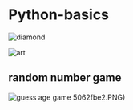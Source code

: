 # Python-basics

![diamond](https://user-images.githubusercontent.com/64628178/152182450-325c5027-49c3-4861-bcbf-18027ac1ca6a.PNG)

![art](https://user-images.githubusercontent.com/64628178/152182542-66fb9772-3592-4cac-9e90-06eb4e96bb78.PNG)

## random number game

![guess age game](https://user-images.githubusercontent.com/64628178/152364955-d8b79706-79e9-44a9-bb38-daafcff2bae7.PNG)
5062fbe2.PNG)


